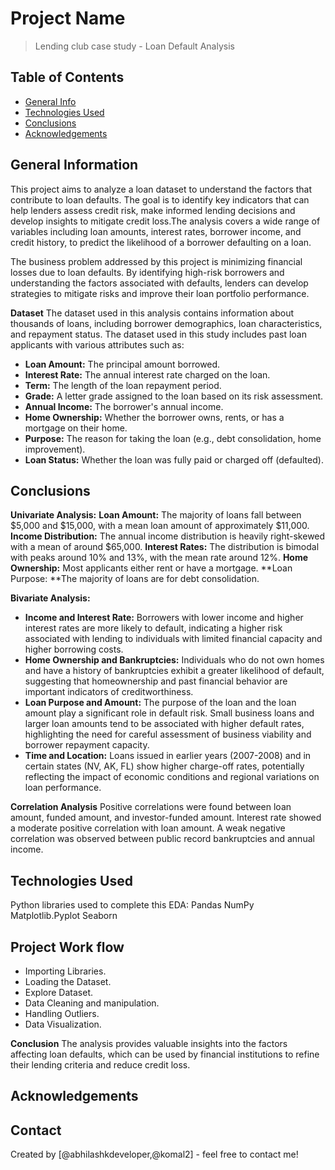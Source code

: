 # Project Name
> Lending club case study - Loan Default Analysis


## Table of Contents
* [General Info](#general-information)
* [Technologies Used](#technologies-used)
* [Conclusions](#conclusions)
* [Acknowledgements](#acknowledgements)

<!-- You can include any other section that is pertinent to your problem -->

## General Information

This project aims to analyze a loan dataset to understand the factors that contribute to loan defaults. The goal is to identify key indicators that can help lenders assess credit risk, make informed lending decisions and develop insights to mitigate credit loss.The analysis covers a wide range of variables including loan amounts, interest rates, borrower income, and credit history, to predict the likelihood of a borrower defaulting on a loan.

The business problem addressed by this project is minimizing financial losses due to loan defaults. By identifying high-risk borrowers and understanding the factors associated with defaults, lenders can develop strategies to mitigate risks and improve their loan portfolio performance.

**Dataset**
The dataset used in this analysis contains information about thousands of loans, including borrower demographics, loan characteristics, and repayment status. The dataset used in this study includes past loan applicants with various attributes such as:
- **Loan Amount:** The principal amount borrowed.
- **Interest Rate:** The annual interest rate charged on the loan.
- **Term:** The length of the loan repayment period.
- **Grade:** A letter grade assigned to the loan based on its risk assessment.
- **Annual Income:** The borrower's annual income.
- **Home Ownership:** Whether the borrower owns, rents, or has a mortgage on their home.
- **Purpose:** The reason for taking the loan (e.g., debt consolidation, home improvement).
- **Loan Status:** Whether the loan was fully paid or charged off (defaulted).

<!-- You don't have to answer all the questions - just the ones relevant to your project. -->

## Conclusions

**Univariate Analysis:**
**Loan Amount:** The majority of loans fall between $5,000 and $15,000, with a mean loan amount of approximately $11,000.
**Income Distribution:** The annual income distribution is heavily right-skewed with a mean of around $65,000.
**Interest Rates:** The distribution is bimodal with peaks around 10% and 13%, with the mean rate around 12%.
**Home Ownership:** Most applicants either rent or have a mortgage.
**Loan Purpose: **The majority of loans are for debt consolidation.

**Bivariate Analysis:**
- **Income and Interest Rate:** Borrowers with lower income and higher interest rates are more likely to default, indicating a higher risk associated with lending to individuals with limited financial capacity and higher borrowing costs.
- **Home Ownership and Bankruptcies:** Individuals who do not own homes and have a history of bankruptcies exhibit a greater likelihood of default, suggesting that homeownership and past financial behavior are important indicators of creditworthiness.
- **Loan Purpose and Amount:** The purpose of the loan and the loan amount play a significant role in default risk. Small business loans and larger loan amounts tend to be associated with higher default rates, highlighting the need for careful assessment of business viability and borrower repayment capacity.
- **Time and Location:** Loans issued in earlier years (2007-2008) and in certain states (NV, AK, FL) show higher charge-off rates, potentially reflecting the impact of economic conditions and regional variations on loan performance.

**Correlation Analysis**
Positive correlations were found between loan amount, funded amount, and investor-funded amount.
Interest rate showed a moderate positive correlation with loan amount.
A weak negative correlation was observed between public record bankruptcies and annual income.

## Technologies Used
Python libraries used to complete this EDA:
Pandas
NumPy
Matplotlib.Pyplot
Seaborn

## Project Work flow
- Importing Libraries.
- Loading the Dataset.
- Explore Dataset.
- Data Cleaning and manipulation.
- Handling Outliers.
- Data Visualization.

**Conclusion**
The analysis provides valuable insights into the factors affecting loan defaults, which can be used by financial institutions to refine their lending criteria and reduce credit loss.

## Acknowledgements

## Contact
Created by [@abhilashkdeveloper,@komal2] - feel free to contact me!


<!-- Optional -->
<!-- ## License -->
<!-- This project is open source and available under the [... License](). -->

<!-- You don't have to include all sections - just the one's relevant to your project -->
